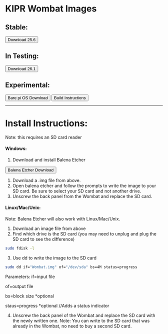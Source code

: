 # KIPR Wombat Images
## Stable:
<button href="https://www.dropbox.com/s/xmg0iyrar9tj626/Wombat-25.6.img?dl=0">Download 25.6</button>

## In Testing:
<button href="https://www.dropbox.com/s/gdd12xgpzzbuiv9/Wombat-26.1.img?dl=0">Download 26.1</button>

## Experimental:
<button href="https://www.raspberrypi.com/software/operating-systems">Bare pi OS Download</button>
<button href="https://gist.github.com/Zacharyprime/c9d7918eccbbffd7f710ea69f464dd4d">Build Instructions</button>

<hr>

# Install Instructions:
Note: this requires an SD card reader
#### Windows:
1. Download and install Balena Etcher

<button href="https://www.balena.io/etcher/">Balena Etcher Download</button>
1. Download a .img file from above.
2. Open balena etcher and follow the prompts to write the image to your SD card. Be sure to select your SD card and not another drive.
3. Unscrew the back panel from the Wombat and replace the SD card.

#### Linux/Mac/Unix:
Note: Balena Etcher will also work with Linux/Mac/Unix.
1. Download an image file from above
2. Find which drive is the SD card (you may need to unplug and plug the SD card to see the difference)
```sh
sudo fdisk -l
```
3. Use dd to write the image to the SD card
```sh
sudo dd if="Wombat.img" of="/dev/sda" bs=4M status=progress
```
Parameters:
if=input file

of=output file
  
bs=block size *optional
  
staus=progress *optional //Adds a status indicator
  
4. Unscrew the back panel of the Wombat and replace the SD card with the newly written one.
Note: You can write to the SD card that was already in the Wombat, no need to buy a second SD card.
